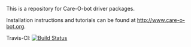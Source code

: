 This is a repository for Care-O-bot driver packages.

Installation instructions and tutorials can be found at http://www.care-o-bot.org.

Travis-CI: [![Build Status](https://travis-ci.org/ipa320/cob_driver.svg?branch=indigo_dev)](https://travis-ci.org/ipa320/cob_driver)
